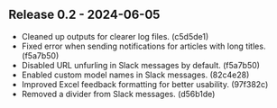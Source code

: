 ## Release 0.2 - 2024-06-05

- Cleaned up outputs for clearer log files. (c5d5de1)
- Fixed error when sending notifications for articles with long titles. (f5a7b50)
- Disabled URL unfurling in Slack messages by default. (f5a7b50)
- Enabled custom model names in Slack messages. (82c4e28)
- Improved Excel feedback formatting for better usability. (97f382c)
- Removed a divider from Slack messages. (d56b1de)
